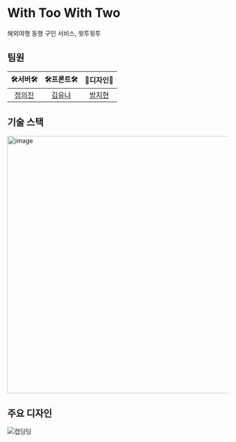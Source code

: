 # With Too With Two

해외여행 동행 구인 서비스, 윗투윗투

## 팀원
|🛠️서버🛠️|🛠️프론트🛠️|🎨디자인🎨|
|:---:|:---:|:---:|
|[정의진](https://github.com/uijin-j)|[김유나](https://github.com/yui880)|[방지현](https://github.com/baaaangjihyun)|

## 기술 스택
<img width="585" alt="image" src="https://github.com/WithTooWithTwo/WTWT_SERVER/assets/80446430/2e0389cd-e4d9-47a3-bfb8-621a8b45e04f">

## 주요 디자인
![캡딩딩](https://github.com/WithTooWithTwo/WTWT_SERVER/assets/80446430/c8436a94-d14e-430e-9387-04a48c65c538)

